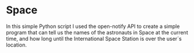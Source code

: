 # Space

In this simple Python script I used the open-notify API to create a simple program that can tell us the names of the astronauts in Space at the current time, and how long until the International Space Station is over the user´s location.
